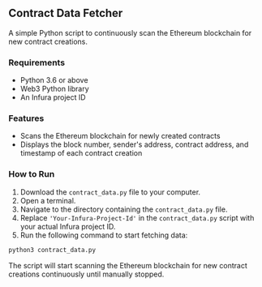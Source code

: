 ## Contract Data Fetcher

A simple Python script to continuously scan the Ethereum blockchain for new contract creations.

### Requirements
- Python 3.6 or above
- Web3 Python library
- An Infura project ID

### Features
- Scans the Ethereum blockchain for newly created contracts
- Displays the block number, sender's address, contract address, and timestamp of each contract creation

### How to Run
1. Download the `contract_data.py` file to your computer.
2. Open a terminal.
3. Navigate to the directory containing the `contract_data.py` file.
4. Replace `'Your-Infura-Project-Id'` in the `contract_data.py` script with your actual Infura project ID.
5. Run the following command to start fetching data:

```bash
python3 contract_data.py
```

The script will start scanning the Ethereum blockchain for new contract creations continuously until manually stopped.
